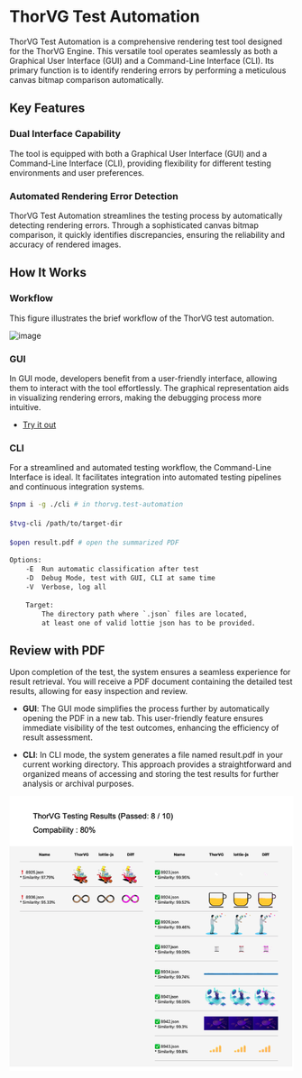 # ThorVG Test Automation

ThorVG Test Automation is a comprehensive rendering test tool designed for the ThorVG Engine. This versatile tool operates seamlessly as both a Graphical User Interface (GUI) and a Command-Line Interface (CLI). Its primary function is to identify rendering errors by performing a meticulous canvas bitmap comparison automatically.

## Key Features

### Dual Interface Capability
The tool is equipped with both a Graphical User Interface (GUI) and a Command-Line Interface (CLI), providing flexibility for different testing environments and user preferences.

### Automated Rendering Error Detection
ThorVG Test Automation streamlines the testing process by automatically detecting rendering errors. Through a sophisticated canvas bitmap comparison, it quickly identifies discrepancies, ensuring the reliability and accuracy of rendered images.

## How It Works

### Workflow
This figure illustrates the brief workflow of the ThorVG test automation.</br>

![image](https://github.com/thorvg/thorvg.test-automation/assets/3711518/c814d1fa-b225-490a-9eee-012c6d27e7d9)


### GUI
In GUI mode, developers benefit from a user-friendly interface, allowing them to interact with the tool effortlessly. The graphical representation aids in visualizing rendering errors, making the debugging process more intuitive.
- [Try it out](https://thorvg-test-automation.vercel.app)

### CLI
For a streamlined and automated testing workflow, the Command-Line Interface is ideal. It facilitates integration into automated testing pipelines and continuous integration systems.

```sh
$npm i -g ./cli # in thorvg.test-automation

$tvg-cli /path/to/target-dir

$open result.pdf # open the summarized PDF
```

```
Options:
    -E  Run automatic classification after test
    -D  Debug Mode, test with GUI, CLI at same time
    -V  Verbose, log all

    Target:
        The directory path where `.json` files are located,
        at least one of valid lottie json has to be provided.
```

## Review with PDF

Upon completion of the test, the system ensures a seamless experience for result retrieval. You will receive a PDF document containing the detailed test results, allowing for easy inspection and review.

- **GUI**: The GUI mode simplifies the process further by automatically opening the PDF in a new tab. This user-friendly feature ensures immediate visibility of the test outcomes, enhancing the efficiency of result assessment.

- **CLI**: In CLI mode, the system generates a file named result.pdf in your current working directory. This approach provides a straightforward and organized means of accessing and storing the test results for further analysis or archival purposes.

<p align="center">
    <img width="800" height="auto" src="./docs/pdf-example.png">
</p>
